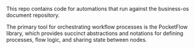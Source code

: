 This repo contains code for automations that run against the business-os document repository.

The primary tool for orchestrating workflow processes is the PocketFlow library, which provides succinct abstractions and notations for defining processes, flow logic, and sharing state between nodes.
